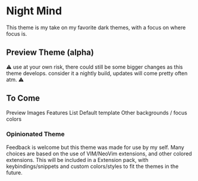 # Night Mind

This theme is my take on my favorite dark themes, with a focus on where focus is.

## Preview Theme (alpha)

⚠ use at your own risk, there could still be some bigger changes as this theme develops. consider it a nightly build, updates will come pretty often atm. ⚠

## To Come

Preview Images
Features List
Default template
Other backgrounds / focus colors

### Opinionated Theme

Feedback is welcome but this theme was made for use by my self. Many choices are based on the use of VIM/NeoVim extensions, and other colored extensions. This will be included in a Extension pack, with keybindings/snippets and custom colors/styles to fit the themes in the future.
